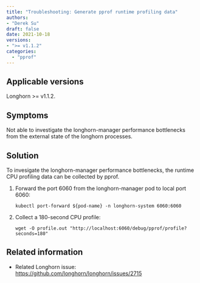 ```yaml
---
title: "Troubleshooting: Generate pprof runtime profiling data"
authors:
- "Derek Su"
draft: false
date: 2021-10-18
versions:
- ">= v1.1.2"
categories:
  - "pprof"
---
```


## Applicable versions

Longhorn >= v1.1.2.

## Symptoms

Not able to investigate the longhorn-manager performance bottlenecks from the external state of the longhorn processes.

## Solution

To invesigate the longhorn-manager performance bottlenecks, the runtime CPU profiling data can be collected by pprof.

1. Forward the port 6060 from the longhorn-manager pod to local port 6060:
   ```
   kubectl port-forward ${pod-name} -n longhorn-system 6060:6060
   ```

2. Collect a 180-second CPU profile:
   ```
   wget -O profile.out "http://localhost:6060/debug/pprof/profile?seconds=180"
   ```

## Related information

* Related Longhorn issue: https://github.com/longhorn/longhorn/issues/2715
